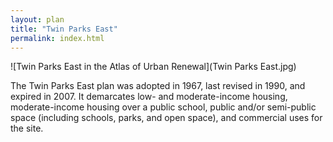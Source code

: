 ```yaml
---
layout: plan
title: "Twin Parks East"
permalink: index.html
---
```


![Twin Parks East in the Atlas of Urban Renewal](Twin Parks East.jpg)

The Twin Parks East plan was adopted in 1967, last revised in 1990, and expired in 2007. It demarcates low- and moderate-income housing, moderate-income housing over a public school, public and/or semi-public space (including schools, parks, and open space), and commercial uses for the site.
